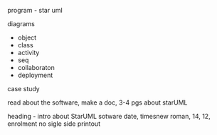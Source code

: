 program - star uml

diagrams
- object
- class
- activity
- seq
- collaboraton
- deployment

case study

read about the software, make a doc, 3-4 pgs about starUML

heading - intro about StarUML sotware
date, timesnew roman, 14, 12, enrolment no
sigle side printout

